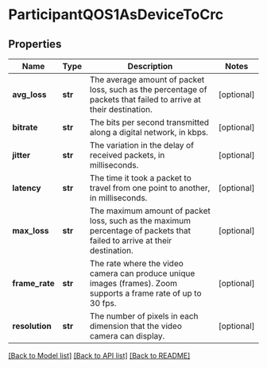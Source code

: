 # ParticipantQOS1AsDeviceToCrc

## Properties
Name | Type | Description | Notes
------------ | ------------- | ------------- | -------------
**avg_loss** | **str** | The average amount of packet loss, such as the percentage of packets that failed to arrive at their destination. | [optional] 
**bitrate** | **str** | The bits per second transmitted along a digital network, in kbps. | [optional] 
**jitter** | **str** | The variation in the delay of received packets, in milliseconds. | [optional] 
**latency** | **str** | The time it took a packet to travel from one point to another, in milliseconds. | [optional] 
**max_loss** | **str** | The maximum amount of packet loss, such as the maximum percentage of packets that failed to arrive at their destination. | [optional] 
**frame_rate** | **str** | The rate where the video camera can produce unique images (frames). Zoom supports a frame rate of up to 30 fps. | [optional] 
**resolution** | **str** | The number of pixels in each dimension that the video camera can display. | [optional] 

[[Back to Model list]](../README.md#documentation-for-models) [[Back to API list]](../README.md#documentation-for-api-endpoints) [[Back to README]](../README.md)

